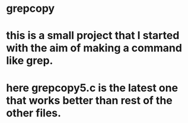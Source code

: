 # grepcopy
# this is a small project that I started with the aim of making a command like grep.
# here grepcopy5.c is the latest one that works better than rest of the other files.
